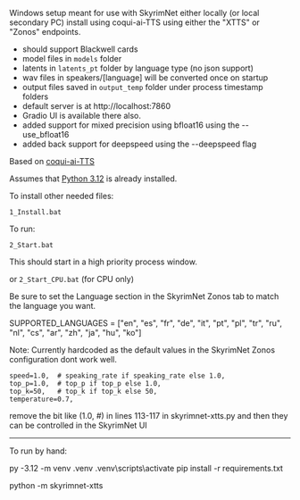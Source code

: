 

Windows setup meant for use with SkyrimNet either locally (or local secondary PC) install using coqui-ai-TTS using either the "XTTS" or "Zonos" endpoints. 
- should support Blackwell cards
- model files in `models` folder
- latents in `latents_pt` folder by language type (no json support)
- wav files in speakers/[language] will be converted once on startup
- output files saved in `output_temp` folder under process timestamp folders
- default server is at http://localhost:7860
- Gradio UI is available there also.
- added support for mixed precision using bfloat16 using the --use_bfloat16
- added back support for deepspeed using the --deepspeed flag


Based on [coqui-ai-TTS](https://github.com/idiap/coqui-ai-TTS)

Assumes that [Python 3.12](https://www.python.org/ftp/python/3.12.10/python-3.12.10-amd64.exe) is already installed. 

To install other needed files:

`1_Install.bat` 

To run:

`2_Start.bat` 

This should start in a high priority process window.

or
`2_Start_CPU.bat` (for CPU only)

Be sure to set the Language section in the SkyrimNet Zonos tab to match the language you want.

SUPPORTED_LANGUAGES =  ["en", "es", "fr", "de", "it", "pt", "pl", "tr", "ru", "nl", "cs", "ar", "zh", "ja", "hu", "ko"]

Note:
Currently hardcoded as the default values in the SkyrimNet Zonos configuration dont work well.

    speed=1.0,  # speaking_rate if speaking_rate else 1.0,
    top_p=1.0,  # top_p if top_p else 1.0,
    top_k=50,   # top_k if top_k else 50,
    temperature=0.7,

remove the bit like (1.0,  #) in lines 113-117 in skyrimnet-xtts.py and then they can be controlled in the SkyrimNet UI

---

To run by hand:

py -3.12 -m venv .venv
.venv\scripts\activate
pip install -r requirements.txt

python -m skyrimnet-xtts
